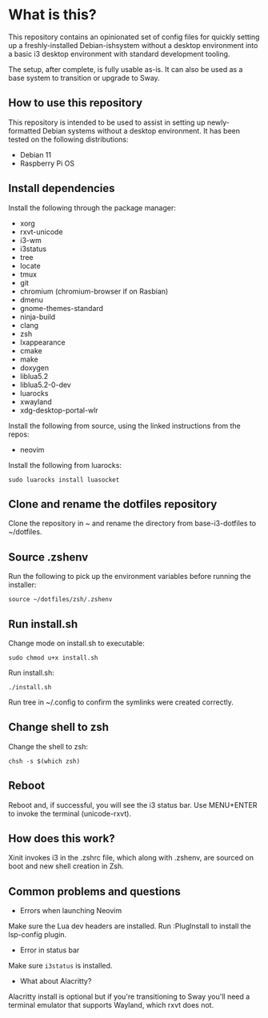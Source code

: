# What is this?

This repository contains an opinionated set of config files for quickly setting up a freshly-installed Debian-ishsystem without a desktop environment into a basic i3 desktop environment with standard development tooling.

The setup, after complete, is fully usable as-is. It can also be used as a base system to transition or upgrade to Sway.

## How to use this repository

This repository is intended to be used to assist in setting up newly-formatted Debian systems without a desktop environment. It has been tested on the following distributions:

- Debian 11
- Raspberry Pi OS

## Install dependencies

Install the following through the package manager:

- xorg
- rxvt-unicode
- i3-wm
- i3status
- tree
- locate
- tmux
- git
- chromium (chromium-browser if on Rasbian)
- dmenu
- gnome-themes-standard
- ninja-build
- clang
- zsh
- lxappearance
- cmake
- make
- doxygen
- liblua5.2
- liblua5.2-0-dev
- luarocks
- xwayland
- xdg-desktop-portal-wlr


Install the following from source, using the linked instructions from the repos:

- neovim

Install the following from luarocks:

`sudo luarocks install luasocket`

## Clone and rename the dotfiles repository

Clone the repository in ~ and rename the directory from base-i3-dotfiles to ~/dotfiles.

## Source .zshenv

Run the following to pick up the environment variables before running the installer:

`source ~/dotfiles/zsh/.zshenv`

## Run install.sh 

Change mode on install.sh to executable:

`sudo chmod u+x install.sh`

Run install.sh:

`./install.sh`

Run tree in ~/.config to confirm the symlinks were created correctly.

## Change shell to zsh

Change the shell to zsh:

`chsh -s $(which zsh)`

## Reboot

Reboot and, if successful, you will see the i3 status bar. Use MENU+ENTER to invoke the terminal (unicode-rxvt).

## How does this work?

Xinit invokes i3 in the .zshrc file, which along with .zshenv, are sourced on boot and new shell creation in Zsh. 

## Common problems and questions

- Errors when launching Neovim

Make sure the Lua dev headers are installed. 
Run :PlugInstall to install the lsp-config plugin.

- Error in status bar 

Make sure `i3status` is installed.

- What about Alacritty?

Alacritty install is optional but if you're transitioning to Sway you'll need a terminal emulator that supports Wayland, which rxvt does not.
